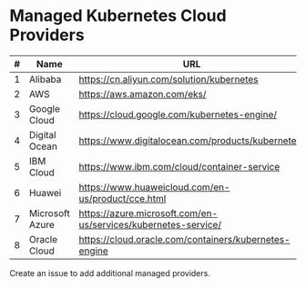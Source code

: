 # Managed Kubernetes Cloud Providers

| #  | Name | URL |
| ------------- | ------------- | ------------- |
1	|	Alibaba	|	https://cn.aliyun.com/solution/kubernetes
2	|	AWS	|	https://aws.amazon.com/eks/
3	|	Google Cloud |	https://cloud.google.com/kubernetes-engine/
4 | Digital Ocean | https://www.digitalocean.com/products/kubernetes/
5	|	IBM Cloud	|	https://www.ibm.com/cloud/container-service
6 | Huawei | https://www.huaweicloud.com/en-us/product/cce.html
7	|	Microsoft Azure	|	https://azure.microsoft.com/en-us/services/kubernetes-service/
8	|	Oracle Cloud |	https://cloud.oracle.com/containers/kubernetes-engine


Create an issue to add additional managed providers.
